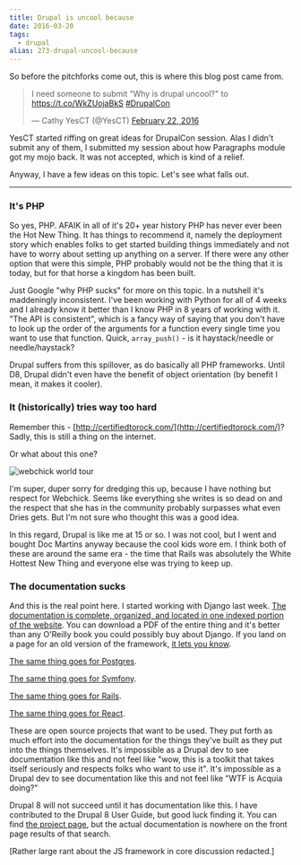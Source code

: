 ```yaml
---
title: Drupal is uncool because
date: 2016-03-20
tags: 
  - drupal
alias: 273-drupal-uncool-because
---
```


So before the pitchforks come out, this is where this blog post came from.


> I need someone to submit “Why is drupal uncool?" to <https://t.co/WkZUojaBkS> [#DrupalCon](https://twitter.com/hashtag/DrupalCon?src=hash)
> 
> — Cathy YesCT (@YesCT) [February 22, 2016](https://twitter.com/YesCT/status/701845676213276672)




YesCT started riffing on great ideas for DrupalCon session. Alas I didn't submit any of them, I submitted my session about how Paragraphs module got my mojo back. It was not accepted, which is kind of a relief. 

Anyway, I have a few ideas on this topic. Let's see what falls out.

---

### It's PHP

So yes, PHP. AFAIK in all of it's 20+ year history PHP has never ever been the Hot New Thing. It has things to recommend it, namely the deployment story which enables folks to get started building things immediately and not have to worry about setting up anything on a server. If there were any other option that were this simple, PHP probably would not be the thing that it is today, but for that horse a kingdom has been built.

Just Google "why PHP sucks" for more on this topic. In a nutshell it's maddeningly inconsistent. I've been working with Python for all of 4 weeks and I already know it better than I know PHP in 8 years of working with it. "The API is consistent", which is a fancy way of saying that you don't have to look up the order of the arguments for a function every single time you want to use that function. Quick, `array_push()` - is it haystack/needle or needle/haystack? 

Drupal suffers from this spillover, as do basically all PHP frameworks. Until D8, Drupal didn't even have the benefit of object orientation (by benefit I mean, it makes it cooler).

### It (historically) tries way too hard

Remember this - [http://certifiedtorock.com/](http://certifiedtorock.com/)? Sadly, this is still a thing on the internet.

Or what about this one? 

![webchick world tour](https://groups.drupal.org/files/LADrupalWebchick.jpg "Webchick World Tour, 2011")

I'm super, duper sorry for dredging this up, because I have nothing but respect for Webchick. Seems like everything she writes is so dead on and the respect that she has in the community probably surpasses what even Dries gets. But I'm not sure who thought this was a good idea.

In this regard, Drupal is like me at 15 or so. I was not cool, but I went and bought Doc Martins anyway because the cool kids wore em. I think both of these are around the same era - the time that Rails was absolutely the White Hottest New Thing and everyone else was trying to keep up.

### The documentation sucks

And this is the real point here. I started working with Django last week. [The documentation is complete, organized, and located in one indexed portion of the website](https://docs.djangoproject.com/en/1.9/contents/). You can download a PDF of the entire thing and it's better than any O'Reilly book you could possibly buy about Django. If you land on a page for an old version of the framework, [it lets you know](https://docs.djangoproject.com/en/1.7/contents/).

[The same thing goes for Postgres](http://www.postgresql.org/docs/9.5/interactive/index.html).

[The same thing goes for Symfony](https://symfony.com/doc/current/book/index.html).

[The same thing goes for Rails](http://guides.rubyonrails.org/).

[The same thing goes for React](https://facebook.github.io/react/docs/getting-started.html).

These are open source projects that want to be used. They put forth as much effort into the documentation for the things they've built as they put into the things themselves. It's impossible as a Drupal dev to see documentation like this and not feel like "wow, this is a toolkit that takes itself seriously and respects folks who want to use it". It's impossible as a Drupal dev to see documentation like this and not feel like "WTF is Acquia doing?"

Drupal 8 will not succeed until it has documentation like this. I have contributed to the Drupal 8 User Guide, but good luck finding it. You can find [the project page](https://www.drupal.org/project/user_guide), but the actual documentation is nowhere on the front page results of that search. 

[Rather large rant about the JS framework in core discussion redacted.]